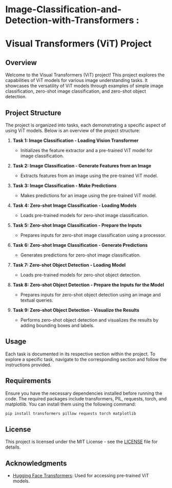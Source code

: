 # Image-Classification-and-Detection-with-Transformers :

# Visual Transformers (ViT) Project

## Overview
Welcome to the Visual Transformers (ViT) project! This project explores the capabilities of ViT models for various image understanding tasks. It showcases the versatility of ViT models through examples of simple image classification, zero-shot image classification, and zero-shot object detection.

## Project Structure
The project is organized into tasks, each demonstrating a specific aspect of using ViT models. Below is an overview of the project structure:

1. **Task 1: Image Classification - Loading Vision Transformer**
   - Initializes the feature extractor and a pre-trained ViT model for image classification.

2. **Task 2: Image Classification - Generate Features from an Image**
   - Extracts features from an image using the pre-trained ViT model.

3. **Task 3: Image Classification - Make Predictions**
   - Makes predictions for an image using the pre-trained ViT model.

4. **Task 4: Zero-shot Image Classification - Loading Models**
   - Loads pre-trained models for zero-shot image classification.

5. **Task 5: Zero-shot Image Classification - Prepare the Inputs**
   - Prepares inputs for zero-shot image classification using a processor.

6. **Task 6: Zero-shot Image Classification - Generate Predictions**
   - Generates predictions for zero-shot image classification.

7. **Task 7: Zero-shot Object Detection - Loading Model**
   - Loads pre-trained models for zero-shot object detection.

8. **Task 8: Zero-shot Object Detection - Prepare the Inputs for the Model**
   - Prepares inputs for zero-shot object detection using an image and textual queries.

9. **Task 9: Zero-shot Object Detection - Visualize the Results**
   - Performs zero-shot object detection and visualizes the results by adding bounding boxes and labels.

## Usage
Each task is documented in its respective section within the project. To explore a specific task, navigate to the corresponding section and follow the instructions provided.

## Requirements
Ensure you have the necessary dependencies installed before running the code. The required packages include transformers, PIL, requests, torch, and matplotlib. You can install them using the following command:

```bash
pip install transformers pillow requests torch matplotlib
```

## License
This project is licensed under the MIT License - see the [LICENSE](LICENSE) file for details.

## Acknowledgments
- [Hugging Face Transformers](https://github.com/huggingface/transformers): Used for accessing pre-trained ViT models.
